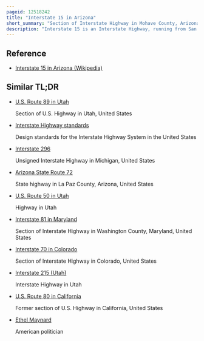 ```yaml
---
pageid: 12518242
title: "Interstate 15 in Arizona"
short_summary: "Section of Interstate Highway in Mohave County, Arizona, United States"
description: "Interstate 15 is an Interstate Highway, running from San Diego, California, United States, to the Canada–Us Border, through Mohave County in northwest Arizona. Despite being isolated from the Rest of Arizona, in the remote Arizona Strip, and short in Length at 29. It is marked by its scenic Passage through the Virgin River Gorge. The highway heads in a northeasterly direction from the Nevada border northeast of Mesquite, Nevada, to the Utah border southwest of St. George, Utah."
---
```


## Reference

- [Interstate 15 in Arizona (Wikipedia)](https://en.wikipedia.org/?curid=12518242)

## Similar TL;DR

- [U.S. Route 89 in Utah](/tldr/en/us-route-89-in-utah)

  Section of U.S. Highway in Utah, United States

- [Interstate Highway standards](/tldr/en/interstate-highway-standards)

  Design standards for the Interstate Highway System in the United States

- [Interstate 296](/tldr/en/interstate-296)

  Unsigned Interstate Highway in Michigan, United States

- [Arizona State Route 72](/tldr/en/arizona-state-route-72)

  State highway in La Paz County, Arizona, United States

- [U.S. Route 50 in Utah](/tldr/en/us-route-50-in-utah)

  Highway in Utah

- [Interstate 81 in Maryland](/tldr/en/interstate-81-in-maryland)

  Section of Interstate Highway in Washington County, Maryland, United States

- [Interstate 70 in Colorado](/tldr/en/interstate-70-in-colorado)

  Section of Interstate Highway in Colorado, United States

- [Interstate 215 (Utah)](/tldr/en/interstate-215-utah)

  Interstate Highway in Utah

- [U.S. Route 80 in California](/tldr/en/us-route-80-in-california)

  Former section of U.S. Highway in California, United States

- [Ethel Maynard](/tldr/en/ethel-maynard)

  American politician

